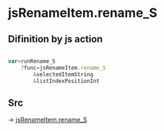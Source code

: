 # jsRenameItem.rename_S

## Difinition by js action

```js.js

var=runRename_S
	?func=jsRenameItem.rename_S
		&selectedItemString
		&listIndexPositionInt
```

## Src

-> [jsRenameItem.rename_S](https://github.com/puutaro/CommandClick/blob/master/app/src/main/java/com/puutaro/commandclick/fragment_lib/terminal_fragment/js_interface/list_index/JsRenameItem.kt#L26)


